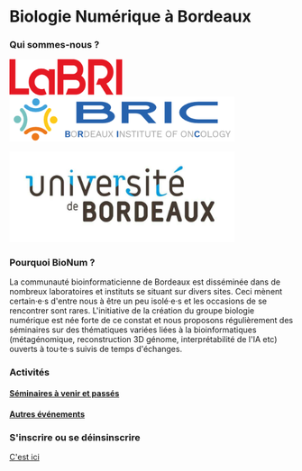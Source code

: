 # Biologie Numérique à Bordeaux

### Qui sommes-nous ?

<img src="docs/img/LABRI_BIG_0.png" alt="LaBRI" width="200"/> <img src="docs/img/horizontal-bric-1.png" alt="BRIC" width="400"/>

<img src="docs/img/UB.jpg" alt="Université de Bordeaux" width="400"/>

### Pourquoi BioNum ?

La communauté bioinformaticienne de Bordeaux est disséminée dans de nombreux laboratoires et instituts se situant sur divers sites. Ceci mènent certain·e·s d'entre nous à être un peu isolé·e·s et les occasions de se rencontrer sont rares. L'initiative de la création du groupe biologie numérique est née forte de ce constat et nous proposons régulièrement des séminaires sur des thématiques variées liées à la bioinformatiques (métagénomique, reconstruction 3D génome, interprétabilité de l'IA etc) ouverts à tou·te·s suivis de temps d'échanges.

### Activités

#### [Séminaires à venir et passés](docs/index.md)

#### [Autres événements](docs/about.md)

### S'inscrire ou se déinsinscrire

[C'est ici](https://diff.u-bordeaux.fr/sympa/info/bionum)
